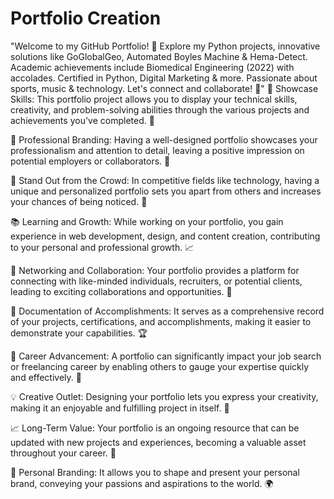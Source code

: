 # Portfolio Creation
"Welcome to my GitHub Portfolio! 🚀 Explore my Python projects, innovative solutions like GoGlobalGeo, Automated Boyles Machine &amp; Hema-Detect. Academic achievements include Biomedical Engineering (2022) with accolades. Certified in Python, Digital Marketing &amp; more. Passionate about sports, music &amp; technology. Let's connect and collaborate! 🤝"
📁 Showcase Skills: This portfolio project allows you to display your technical skills, creativity, and problem-solving abilities through the various projects and achievements you've completed. 💪

🎯 Professional Branding: Having a well-designed portfolio showcases your professionalism and attention to detail, leaving a positive impression on potential employers or collaborators. 🌟

🚀 Stand Out from the Crowd: In competitive fields like technology, having a unique and personalized portfolio sets you apart from others and increases your chances of being noticed. 🌠

📚 Learning and Growth: While working on your portfolio, you gain experience in web development, design, and content creation, contributing to your personal and professional growth. 📈

🤝 Networking and Collaboration: Your portfolio provides a platform for connecting with like-minded individuals, recruiters, or potential clients, leading to exciting collaborations and opportunities. 🤝

📝 Documentation of Accomplishments: It serves as a comprehensive record of your projects, certifications, and accomplishments, making it easier to demonstrate your capabilities. 🏆

🚀 Career Advancement: A portfolio can significantly impact your job search or freelancing career by enabling others to gauge your expertise quickly and effectively. 💼

💡 Creative Outlet: Designing your portfolio lets you express your creativity, making it an enjoyable and fulfilling project in itself. 🎨

📈 Long-Term Value: Your portfolio is an ongoing resource that can be updated with new projects and experiences, becoming a valuable asset throughout your career. 💎

👤 Personal Branding: It allows you to shape and present your personal brand, conveying your passions and aspirations to the world. 🌍
